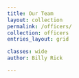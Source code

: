 ```yaml
---
title: Our Team
layout: collection
permalink: /officers/
collection: officers
entries_layout: grid

classes: wide
author: Billy Rick

---
```

